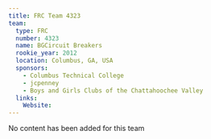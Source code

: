 ```yaml
---
title: FRC Team 4323
team:
  type: FRC
  number: 4323
  name: BGCircuit Breakers
  rookie_year: 2012
  location: Columbus, GA, USA
  sponsors:
    - Columbus Technical College
    - jcpenney
    - Boys and Girls Clubs of the Chattahoochee Valley
  links:
    Website: 
---
```

No content has been added for this team